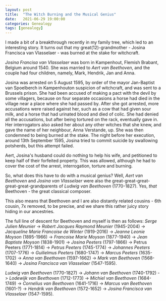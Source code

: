 ```yaml
---
layout: post
title:  "The Witch Burning and the Musical Genius"
date:   2021-06-29 19:00:00
categories: Genealogy
tags: [genealogy]
---
```

I made a bit of a breakthrough recently in my family tree, which led to an interesting story. It turns out that my great(12)-grandmother - Josina Francisca van Vlasselaer - was burned at the stake for witchcraft.

*Josina Francisa van Vlasselaer* was born in Kampenhout, Flemish Brabant, Belgium around 1540. She was married to *Aert van Beethoven*, and the couple had four children, namely, Mark, Hendrik, Jan and Anna.

Josina was arrested on 5 August 1595, by order of the mayor Jan-Baptist van Spoelberch in Kampenhouton suspicion of witchcraft, and was sent to a Brussels prison. She had been accused of making a pact with the devil by some villagers, because on four separate occasions a horse had died in the village near a place where she had passed by. After she got arrested, more accusations were raised against her, such as a cow that had given sour milk, and a horse that had urinated blood and died of colic. She had denied all the accusations, but after being tortured on the rack, eventually gave in. Her interrogators also asked her about any other witches that she knew, and gave the name of her neighbour, Anna Verstande, up. She was then condemned to being burned at the stake. The night before her execution, around 13th September 1595, Josina tried to commit suicide by swallowing potsherds, but this attempt failed.

Aert, Josina's husband could do nothing to help his wife, and petitioned to keep half of their forfeited property. This was allowed, although he had to cover the cost of the arrest, interrogation, torture and burning.

So, what does this have to do with a musical genius? Well, *Aert van Beethoven* and *Josina van Vlasselaer* were also the great-great-great-great-great-grandparents of *Ludwig van Beethoven* (1770-1827). Yes, _that_ Beethoven - the great classical composer.

This also means that Beethoven and I are also distantly related cousins - 6th cousin, 7x removed, to be precise, and we share this rather juicy story hiding in our ancestries.

The full line of descent for Beethoven and myself is then as follows:
_Serge Julien Meunier_ -> _Robert Jacques Raymond Meunier_ (1945-2004) -> _Jacqueline Marie Francoise de Winter_ (1919-2016) -> _Jeanne Leonie Moyson_ (1895-1966) -> _Francoise Marie Moyson_ (1877-1940) -> _Jean Baptiste Moyson_ (1838-1901) -> _Josina Peeters_ (1797-1866) -> Petrus Peeters (1771-1814) -> _Petrus Peeters_ (1745-1774) -> _Johannes Peeters_ (1707-1776) -> _Guilielmus Peeters_ (1680-1747) -> _Marcus Peeters_ (1635-1702) -> _Anna van Beethoven_ (1597-1662) -> _Mark van Beethoven_ (1568-1640) -> _Josina Francisca van Vlasselaer_ (1547-1595).

_Ludwig van Beethoven_ (1770-1827) -> _Johann van Beethoven_ (1740-1792) -> _Lodewijk van Beethoven_ (1712-1773) -> _Michiel van Beethoven_ (1684-1749) -> _Cornelius van Beethoven_ (1641-1716) -> _Marcus van Beethoven_ (1601-?) -> _Hendrik van Beethoven_ (1572-1652) -> _Josina Francisca van Vlasselaer_ (1547-1595).

